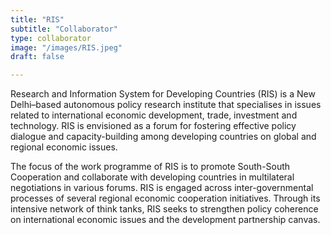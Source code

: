 ```yaml
---
title: "RIS"
subtitle: "Collaborator"
type: collaborator
image: "/images/RIS.jpeg"
draft: false

---
```


Research and Information System for Developing Countries (RIS) is a New Delhi–based autonomous policy research institute that specialises in issues related to international economic development, trade, investment and technology. RIS is envisioned as a forum for fostering effective policy dialogue and capacity-building among developing countries on global and regional economic issues.

The focus of the work programme of RIS is to promote South-South Cooperation and collaborate with developing countries in multilateral negotiations in various forums. RIS is engaged across inter-governmental processes of several regional economic cooperation initiatives. Through its intensive network of think tanks, RIS seeks to strengthen policy coherence on international economic issues and the development partnership canvas.
